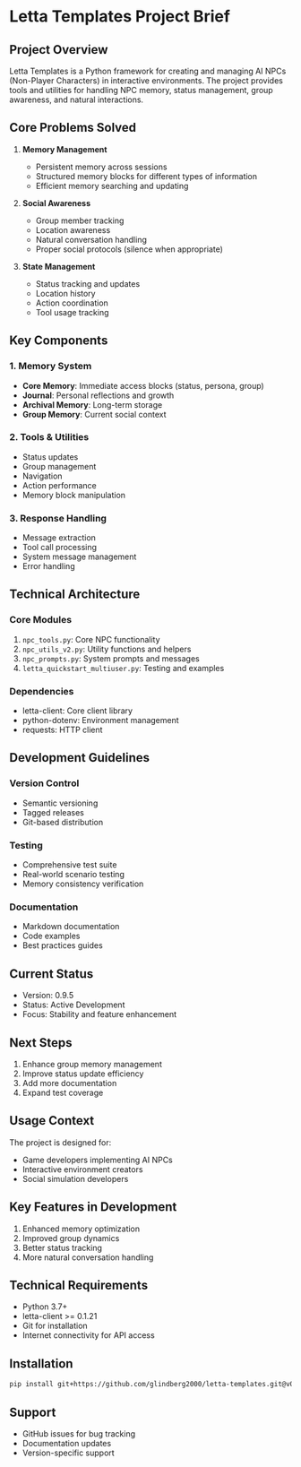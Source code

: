 # Letta Templates Project Brief

## Project Overview
Letta Templates is a Python framework for creating and managing AI NPCs (Non-Player Characters) in interactive environments. The project provides tools and utilities for handling NPC memory, status management, group awareness, and natural interactions.

## Core Problems Solved
1. **Memory Management**
   - Persistent memory across sessions
   - Structured memory blocks for different types of information
   - Efficient memory searching and updating

2. **Social Awareness**
   - Group member tracking
   - Location awareness
   - Natural conversation handling
   - Proper social protocols (silence when appropriate)

3. **State Management**
   - Status tracking and updates
   - Location history
   - Action coordination
   - Tool usage tracking

## Key Components

### 1. Memory System
- **Core Memory**: Immediate access blocks (status, persona, group)
- **Journal**: Personal reflections and growth
- **Archival Memory**: Long-term storage
- **Group Memory**: Current social context

### 2. Tools & Utilities
- Status updates
- Group management
- Navigation
- Action performance
- Memory block manipulation

### 3. Response Handling
- Message extraction
- Tool call processing
- System message management
- Error handling

## Technical Architecture

### Core Modules
1. `npc_tools.py`: Core NPC functionality
2. `npc_utils_v2.py`: Utility functions and helpers
3. `npc_prompts.py`: System prompts and messages
4. `letta_quickstart_multiuser.py`: Testing and examples

### Dependencies
- letta-client: Core client library
- python-dotenv: Environment management
- requests: HTTP client

## Development Guidelines

### Version Control
- Semantic versioning
- Tagged releases
- Git-based distribution

### Testing
- Comprehensive test suite
- Real-world scenario testing
- Memory consistency verification

### Documentation
- Markdown documentation
- Code examples
- Best practices guides

## Current Status
- Version: 0.9.5
- Status: Active Development
- Focus: Stability and feature enhancement

## Next Steps
1. Enhance group memory management
2. Improve status update efficiency
3. Add more documentation
4. Expand test coverage

## Usage Context
The project is designed for:
- Game developers implementing AI NPCs
- Interactive environment creators
- Social simulation developers

## Key Features in Development
1. Enhanced memory optimization
2. Improved group dynamics
3. Better status tracking
4. More natural conversation handling

## Technical Requirements
- Python 3.7+
- letta-client >= 0.1.21
- Git for installation
- Internet connectivity for API access

## Installation
```bash
pip install git+https://github.com/glindberg2000/letta-templates.git@v0.9.5
```

## Support
- GitHub issues for bug tracking
- Documentation updates
- Version-specific support
